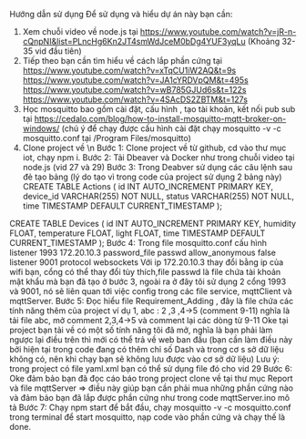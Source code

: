 Hướng dẫn sử dụng
Để sử dụng và hiểu dự án này bạn cần:
1. Xem chuỗi video về node.js tại  https://www.youtube.com/watch?v=jR-n-cQnpNI&list=PLncHg6Kn2JT4smWdJceM0bDg4YUF3yqLu (Khoảng 32-35 vid đầu tiên)
2. Tiếp theo bạn cần tìm hiểu về cách lắp phần cứng tại 
https://www.youtube.com/watch?v=xTqCU1iW2AQ&t=9s
https://www.youtube.com/watch?v=JA1cYRDVpQM&t=495s
https://www.youtube.com/watch?v=wB785GJUd6s&t=122s
https://www.youtube.com/watch?v=4SAcDS2ZBTM&t=127s
3. Học mosquitto bao gồm cài đặt, cấu hình , tạo tài khoản, kết nối pub sub tại https://cedalo.com/blog/how-to-install-mosquitto-mqtt-broker-on-windows/ (chú ý để chạy được cấu hình cài đặt chạy mosquitto -v -c mosquitto.conf tại /Program Files/mosquitto)
4. Clone project về \n
Bước 1: Clone project về từ github, cd vào thư mục iot, chạy npm i.
Bước 2: Tải Dbeaver và Docker như trong chuỗi video tại node.js (vid 27 và 29)
Bước 3: Trong Deabver sử dụng các câu lệnh sau đẻ tạo bảng (lý do tạo vì trong code của project sử dụng 2 bảng này)
CREATE TABLE Actions (
    id INT AUTO_INCREMENT PRIMARY KEY,
    device_id VARCHAR(255) NOT NULL,
    status VARCHAR(255) NOT NULL,
    time TIMESTAMP DEFAULT CURRENT_TIMESTAMP
);

CREATE TABLE Devices (
    id INT AUTO_INCREMENT PRIMARY KEY,
    humidity FLOAT,
    temperature FLOAT,
    light FLOAT,
    time TIMESTAMP DEFAULT CURRENT_TIMESTAMP
);
Bước 4: Trong file mosquitto.conf cấu hình
listener 1993 172.20.10.3
password_file passwd
allow_anonymous false
listener 9001
protocol websockets
Với ip 172.20.10.3 thay đổi bằng ip của wifi bạn, cổng có thể thay đổi tùy thích,file passwd là file chứa tài khoản mật khẩu mà bạn đã tạo ở bước 3, ngoài ra ở đây tôi sử dụng 2 cổng 1993 và 9001, nó sẽ liên quan tới
việc config trong các file service, mqttClient và mqttServer.
Bước 5: Đọc hiểu file Requirement_Adding , đây là file chứa các tính năng thêm của project
ví dụ 1, abc : 2 ,3 ,4->5 (comment 9-11) nghĩa là tải file abc, mở comment 2,3,4->5 và comment lại các dòng từ 9-11
Oke tại project bạn tải về có một số tính năng tôi đã mở, nghĩa là bạn phải làm ngược lại điều trên thì mới có thể trả về web ban đầu (bạn cần làm điều này bởi hiện tại trong code đang có thêm chỉ số Dash và trong cơ s
sở dữ liệu không có, nên khi chạy bạn sẽ không lưu được vào cơ sở dữ liệu)
Lưu ý: trong project có file yaml.xml bạn có thể sử dụng file đó cho vid 29 
Bước 6: Oke đảm bảo bạn đã đọc cáo báo trong project clone về tại thư mục Report và file mqttServer => điều này giúp bạn cần phải mua những phần cứng nào và đảm bảo bạn đã lắp được phần cứng như trong code mqttServer.ino mô tả
Bước 7: Chạy npm start để bắt đầu, chạy mosquitto -v -c mosquitto.conf trong terminal để start mosquitto, nạp code vào phần cứng và chạy thế là done.
